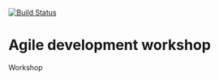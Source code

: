 [![Build Status](https://travis-ci.org/fltoledo/agile-developer-2017-test.svg?branch=master)](https://travis-ci.org/fltoledo/agile-developer-2017-test)

# Agile development workshop

Workshop

